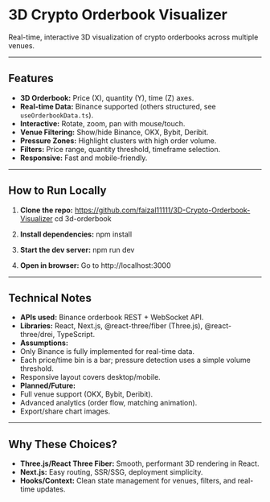 # 3D Crypto Orderbook Visualizer

Real-time, interactive 3D visualization of crypto orderbooks across multiple venues.

---

## Features

- **3D Orderbook:** Price (X), quantity (Y), time (Z) axes.
- **Real-time Data:** Binance supported (others structured, see `useOrderbookData.ts`).
- **Interactive:** Rotate, zoom, pan with mouse/touch.
- **Venue Filtering:** Show/hide Binance, OKX, Bybit, Deribit.
- **Pressure Zones:** Highlight clusters with high order volume.
- **Filters:** Price range, quantity threshold, timeframe selection.
- **Responsive:** Fast and mobile-friendly.

---

## How to Run Locally

1. **Clone the repo:** https://github.com/faizal11111/3D-Crypto-Orderbook-Visualizer
cd 3d-orderbook

2. **Install dependencies:**
npm install


3. **Start the dev server:**
npm run dev


4. **Open in browser:**
Go to http://localhost:3000

---

## Technical Notes

- **APIs used:** Binance orderbook REST + WebSocket API.
- **Libraries:** React, Next.js, @react-three/fiber (Three.js), @react-three/drei, TypeScript.
- **Assumptions:**
- Only Binance is fully implemented for real-time data.
- Each price/time bin is a bar; pressure detection uses a simple volume threshold.
- Responsive layout covers desktop/mobile.
- **Planned/Future:**
- Full venue support (OKX, Bybit, Deribit).
- Advanced analytics (order flow, matching animation).
- Export/share chart images.

---

## Why These Choices?

- **Three.js/React Three Fiber:** Smooth, performant 3D rendering in React.
- **Next.js:** Easy routing, SSR/SSG, deployment simplicity.
- **Hooks/Context:** Clean state management for venues, filters, and real-time updates.
